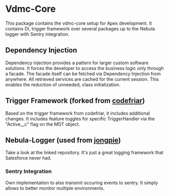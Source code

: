 # Vdmc-Core
This package contains the vdmc-core setup for Apex development. It contains DI, trigger framework over several packages up to the Nebula logger with Sentry integration.

## Dependency Injection
Dependency injection provides a pattern for larger custom software solutions. It forces the developer
to access the business logic only through a facade. The facade itself can be fetched via Dependency Injection
from anywhere. All retrieved services are cached for the current session. This enables the reduction of unneeded,
class initialization.

## Trigger Framework (forked from [codefriar](https://github.com/codefriar/DecouplingWithSimonGoodyear))
Based on the trigger framework from codefriar, it includes additional changes. It includes feature toggles for specific TriggerHandler
via the "Active__c" flag on the MDT object.

## Nebula-Logger (used from [jongpie](https://github.com/jongpie/NebulaLogger))
Take a look at the linked repository. It's just a great logging framework that Salesforce never had.

### Sentry Integration
Own implementation to also transmit occuring events to sentry. It simply allows to better monitor multiple
environments.
